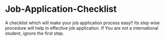 # Job-Application-Checklist
A checklist which will make your job application process easy!!
Its step wise procedure will help in effective job application. 
If You are not a international student, ignore the first step.
